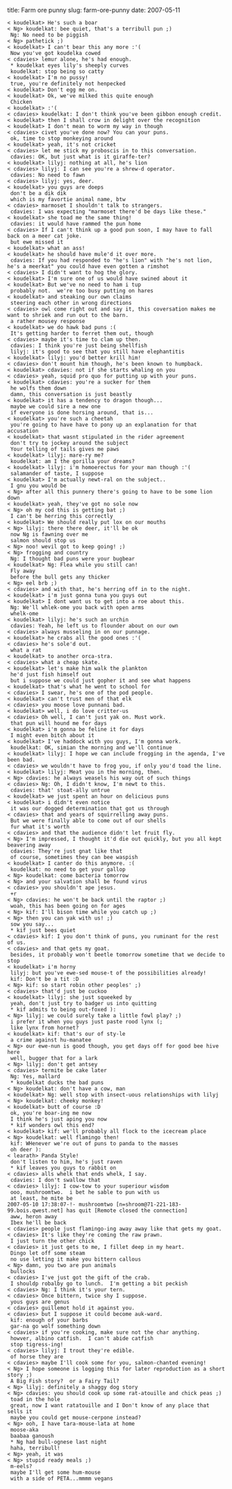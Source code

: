title: Farm ore punny
slug: farm-ore-punny
date: 2007-05-11


    < koudelkat> He's such a boar
    < Ng> koudelkat: bee quiet, that's a terribull pun ;)
     Ng: No need to be piggish
    < Ng> pathetick ;)
    < koudelkat> I can't bear this any more :'(
     Now you've got koudelka cowed
    < cdavies> lemur alone, he's had enough.
     * koudelkat eyes lily's sheeply curves
     koudelkat: stop being so catty
    < koudelkat> I'm no pussy!
     true, you're definitely not henpecked
    < koudelkat> Don't egg me on.
    < koudelkat> Ok, we've milked this quite enough
     Chicken
    < koudelkat> :'(
    < cdavies> koudelkat: I don't think you've been gibbon enough credit.
    < koudelkat> then I shall crow in delight over the recognition
    < koudelkat> I don't mean to worm my way in though
    < cdavies> civet you've done now? You can your puns.
     ok, time to stop monkeying around
    < koudelkat> yeah, it's not cricket
    < cdavies> let me stick my proboscis in to this conversation.
     cdavies: OK, but just what is it giraffe-ter?
    < koudelkat> lilyj: nothing at all, he's lion
    < cdavies> lilyj: I can see you're a shrew-d operator.
     cdavies: No need to fawn
    < cdavies> lilyj: yes, deer.
    < koudelkat> you guys are doeps
     don't be a dik dik
     which is my favortie animal name, btw
    < cdavies> marmoset I shouldn't talk to strangers.
     cdavies: I was expecting "marmoset there'd be days like these."
    < koudelkat> she toad me the same thing!
     cdavies: it would have rammed the pun home
    < cdavies> If I can't think up a good pun soon, I may have to fall back on a meer cat joke.
     but ewe missed it
    < koudelkat> what an ass!
    < koudelkat> he should have mule'd it over more.
     cdavies: If you had responded to "he's lion" with "he's not lion, he's a meerkat" you could have even gotten a rimshot
    < cdavies> I didn't want to hog the glory.
    < koudelkat> I'm sure one of us would have swined about it
    < koudelkat> But we've no need to ham i tup
     probably not.  we're too busy putting on hares
    < koudelkat> and steaking our own claims
     steering each other in wrong directions
    < cdavies> owl come right out and say it, this coversation makes me want to shriek and run out to the barn.
     a rather mousey response
    < koudelkat> we do hawk bad puns :(
     It's getting harder to ferret them out, though
    < cdavies> maybe it's time to clam up then.
     cdavies: I think you're just being shellfish
     lilyj: it's good to see that you still have elephantitis
    < koudelkat> lilyj: you'd better krill him!
    < cdavies> don't mount him though, he's been known to humpback.
    < koudelkat> cdavies: not if she starts whaling on you
    < cdavies> yeah, squid pro quo for putting up with your puns.
    < koudelkat> cdavies: you're a sucker for them
     he wolfs them down
     damn, this conversation is just beastly
    < koudelkat> it has a tendency to dragon though...
     maybe we could sire a new one
     if everyone is done horsing around, that is...
    < koudelkat> you're such a cheetah
     you're going to have have to pony up an explanation for that accusation
    < koudelkat> that wasnt stipulated in the rider agreement
     don't try to jockey around the subject
     Your telling of tails gives me paws
    < koudelkat> lilyj: mare-ry me?
     koudelkat: am I the gorilla your dreams?
    < koudelkat> lilyj: i'm homoerectus for your man though :'(
     salamander of taste, I suppose
    < koudelkat> I'm actually newt-ral on the subject..
     I gnu you would be
    < Ng> after all this punnery there's going to have to be some lion down
    < koudelkat> yeah, they've got no sole now
    < Ng> oh my cod this is getting bat ;)
     I can't be herring this correctly
    < koudelkat> We should really put lox on our mouths
    < Ng> lilyj: there there deer, it'll be ok
     now Ng is fawning over me
     salmon should stop us
    < Ng> noo! wevil got to keep going! ;)
    < Ng> frogging and country
     Ng: I thought bad puns were your bugbear
    < koudelkat> Ng: Flea while you still can!
     Fly away
     before the bull gets any thicker
    < Ng> eel brb ;)
    < cdavies> and with that, he's herring off in to the night.
    < koudelkat> i'm just gonna tuna you guys out
    < koudelkat> I dont want us to get into a roe about this.
     Ng: We'll whlek-ome you back with open arms
     whelk-ome
    < koudelkat> lilyj: he's such an urchin
     cdavies: Yeah, he left us to flounder about on our own
    < cdavies> always musseling in on our punnage.
    < koudelkat> he crabs all the good ones :'(
    < cdavies> he's sole'd out.
     what a rat
    < koudelkat> to another orca-stra.
    < cdavies> what a cheap skate.
    < koudelkat> let's make him walk the plankton
     he'd just fish himself out
     but i suppose we could just gopher it and see what happens
    < koudelkat> that's what he went to school for
    < cdavies> I swear, he's one of the pod people.
    < koudelkat> can't trust men of that elk
    < cdavies> you moose love punnani bad.
    < koudelkat> well, i do love critter-us
    < cdavies> Oh well, I can't just yak on. Must work.
     that pun will hound me for days
    < koudelkat> i'm gonna be feline it for days
     I might even bitch about it
    < koudelkat> I've haddock with you guys, I'm gonna work.
     koudelkat: OK, simian the morning and we'll continue
    < koudelkat> lilyj: I hope we can include frogging in the agenda, I've been bad.
    < cdavies> we wouldn't have to frog you, if only you'd toad the line.
    < koudelkat> lilyj: Meat you in the morning, then.
    < Ng> cdavies: he always weasels his way out of such things
    < cdavies> Ng: Oh, I didn't know, I'm newt to this.
     cdavies: that' stoat-ally untrue
    < koudelkat> we just spent an hour on delicious puns
    < koudelkat> i didn't even notice
     it was our dogged determination that got us through
    < cdavies> that and years of squirrelling away puns.
     But we were finally able to come out of our shells
     fur what it's worth
    < cdavies> and that the audience didn't let fruit fly.
    < Ng> I'm impressed, I thought it'd die out quickly, but you all kept beavering away
     cdavies: They're just gnat like that
     of course, sometimes they can bee waspish
    < koudelkat> I canter do this anymore. :(
     koudelkat: no need to get your gallop
    < Ng> koudelkat: come bacteria tomorrow
    < Ng> and your salvation shall be found virus
    < cdavies> you shouldn't ape jesus.
     +r
    < Ng> cdavies: he won't be back until the raptor ;)
     woah, this has been going on for ages
    < Ng> kif: I'll bison time while you catch up ;)
    < Ng> then you can yak with us! ;)
     sow you say...
     * kif just bees quiet
    < cdavies> kif: I you don't think of puns, you ruminant for the rest of us.
    < cdavies> and that gets my goat.
     besides, it probably won't beetle tomorrow sometime that we decide to stop
    < koudelkat> i'm horny
     lilyj: but you've ewe-sed mouse-t of the possibilities already!
     kif: Don't be a tit :D
    < Ng> kif: so start robin other peoples' ;)
    < cdavies> that'd just be cuckoo
    < koudelkat> lilyj: she just squeeked by
     yeah, don't just try to badger us into quitting
     * kif admits to being out-foxed ):
    < Ng> lilyj: we could surely take a little fowl play? ;)
     i prefer it when you guys just paste rood lynx (;
     like lynx from hornet?
    < koudelkat> kif: that's our of sty-le
     a crime against hu-manatee
    < Ng> our ewe-nun is good though, you get days off for good bee hive here
     well, bugger that for a lark
    < Ng> lilyj: don't get antsey
    < cdavies> termite be cake later
     Ng: Yes, mallard
     * koudelkat ducks the bad puns
    < Ng> koudelkat: don't have a cow, man
    < koudelkat> Ng: well stop with insect-uous relationships with lilyj
    < Ng> koudelkat: cheeky monkey!
    < koudelkat> butt of course :D
     ok, you're boar-ing me now
     I think he's just aping you now
     * kif wonders owl this end?
    < koudelkat> kif: we'll probably all flock to the icecream place
    < Ng> koudelkat: well flamingo then!
     kif: WHenever we're out of puns to panda to the masses
     oh deer ):
    < learath> Panda Style!
     don't listen to him, he's just raven
     * kif leaves you guys to rabbit on
    < cdavies> alls whelk that ends whelk, I say.
     cdavies: I don't swallow that
    < cdavies> lilyj: I cow-tow to your superiour wisdom
     ooo, mushroomtwo.  i bet he sable to pun with us
     at least, he mite be
    2007-05-10 17:38:07-!- mushroomtwo [n=shroom@71-221-183-99.bois.qwest.net] has quit [Remote closed the connection]
     aww, heron away
     Ibex he'll be back
    < cdavies> people just flamingo-ing away away like that gets my goat.
    < cdavies> It's like they're coming the raw prawn.
     I just turn the other chick
    < cdavies> it just gets to me, I fillet deep in my heart.
     Dingo let off some steam
     no use letting it make you bittern callous
    < Ng> damn, you two are pun animals
     bullocks
    < cdavies> I've just got the gift of the crab.
     I shouldp robalby go to lunch.  I'm getting a bit peckish
    < cdavies> Ng: I think it's your tern.
    < cdavies> Once bittern, twice shy I suppose.
     yous guys are genus
    < cdavies> guillemot hold it against you.
    < cdavies> but I suppose it could become auk-ward.
     kif: enough of your barbs
     gar-na go wolf something down
    < cdavies> if you're cooking, make sure not the char anything.
     howver, albino catfish.  I can't abide catfish
     stop tigress-ing!
    < cdavies> lilyj: I trout they're edible.
     of horse they are
    < cdavies> maybe I'll cook some for you, salmon-chanted evening!
    < Ng> I hope someone is logging this for later reproduction as a short story ;)
     A Big Fish story?  or a Fairy Tail?
    < Ng> lilyj: definitely a shaggy dog story
    < Ng> cdavies: you should cook up some rat-atouille and chick peas ;)
     toad in the hole
     great, now I want ratatouille and I Don't know of any place that sells it
     maybe you could get mouse-cerpone instead?
    < Ng> ooh, I have tara-mouse-lata at home
     moose-aka
     baabaa ganoush
     * Ng had bull-ognese last night
     haha, terribull!
    < Ng> yeah, it was
    < Ng> stupid ready meals ;)
     m-eels?
     maybe I'll get some hum-mouse
     with a side of PETA...mmmm vegans
